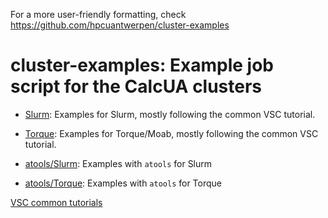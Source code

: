 For a more user-friendly formatting, check https://github.com/hpcuantwerpen/cluster-examples

# cluster-examples: Example job script for the CalcUA clusters

  * [Slurm](Slurm): Examples for Slurm, mostly following the common VSC tutorial.

  * [Torque](Torque): Examples for Torque/Moab, mostly following the common VSC tutorial.

  * [atools/Slurm](atools/Slurm): Examples with ``atools`` for Slurm

  * [atools/Torque](atools/Torque): Examples with ``atools`` for Torque

[VSC common tutorials](http://hpcugent.github.io/vsc_user_docs/)
